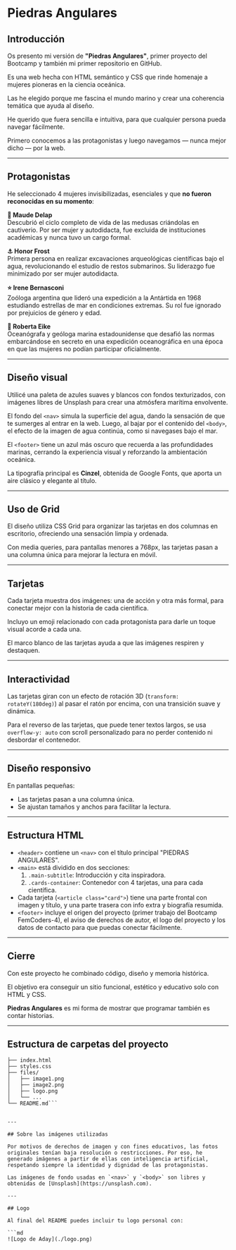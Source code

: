 # Piedras Angulares

## Introducción

Os presento mi versión de **"Piedras Angulares"**, 
primer proyecto del Bootcamp y también mi primer repositorio en GitHub.

Es una web hecha con HTML semántico y CSS que rinde homenaje a mujeres pioneras en la ciencia oceánica.

Las he elegido porque me fascina el mundo marino y crear una coherencia temática que ayuda al diseño.

He querido que fuera sencilla e intuitiva, para que cualquier persona pueda navegar fácilmente.

Primero conocemos a las protagonistas y luego navegamos — nunca mejor dicho — por la web.

---

## Protagonistas

He seleccionado 4 mujeres invisibilizadas, esenciales y que **no fueron reconocidas en su momento**:

**🐙 Maude Delap**  
Descubrió el ciclo completo de vida de las medusas criándolas en cautiverio. Por ser mujer y autodidacta, fue excluida de instituciones académicas y nunca tuvo un cargo formal.

**⚓ Honor Frost**  
Primera persona en realizar excavaciones arqueológicas científicas bajo el agua, revolucionando el estudio de restos submarinos. Su liderazgo fue minimizado por ser mujer autodidacta.

**⭐ Irene Bernasconi**  
Zoóloga argentina que lideró una expedición a la Antártida en 1968 estudiando estrellas de mar en condiciones extremas. Su rol fue ignorado por prejuicios de género y edad.

**🌊 Roberta Eike**  
Oceanógrafa y geóloga marina estadounidense que desafió las normas embarcándose en secreto en una expedición oceanográfica en una época en que las mujeres no podían participar oficialmente.

---

## Diseño visual

Utilicé una paleta de azules suaves y blancos con fondos texturizados, con imágenes libres de Unsplash para crear una atmósfera marítima envolvente.

El fondo del `<nav>` simula la superficie del agua, dando la sensación de que te sumerges al entrar en la web. Luego, al bajar por el contenido del `<body>`, el efecto de la imagen de agua continúa, como si navegases bajo el mar.

El `<footer>` tiene un azul más oscuro que recuerda a las profundidades marinas, cerrando la experiencia visual y reforzando la ambientación oceánica.

La tipografía principal es **Cinzel**, obtenida de Google Fonts, que aporta un aire clásico y elegante al título.

---

## Uso de Grid

El diseño utiliza CSS Grid para organizar las tarjetas en dos columnas en escritorio, ofreciendo una sensación limpia y ordenada.

Con media queries, para pantallas menores a 768px, las tarjetas pasan a una columna única para mejorar la lectura en móvil.

---

## Tarjetas

Cada tarjeta muestra dos imágenes: una de acción y otra más formal, para conectar mejor con la historia de cada científica.

Incluyo un emoji relacionado con cada protagonista para darle un toque visual acorde a cada una.

El marco blanco de las tarjetas ayuda a que las imágenes respiren y destaquen.

---

## Interactividad

Las tarjetas giran con un efecto de rotación 3D (`transform: rotateY(180deg)`) al pasar el ratón por encima, con una transición suave y dinámica.

Para el reverso de las tarjetas, que puede tener textos largos, se usa `overflow-y: auto` con scroll personalizado para no perder contenido ni desbordar el contenedor.

---

## Diseño responsivo

En pantallas pequeñas:

- Las tarjetas pasan a una columna única.  
- Se ajustan tamaños y anchos para facilitar la lectura.

---

## Estructura HTML

- `<header>` contiene un `<nav>` con el título principal "PIEDRAS ANGULARES".  
- `<main>` está dividido en dos secciones:  
  1. `.main-subtitle`: Introducción y cita inspiradora.  
  2. `.cards-container`: Contenedor con 4 tarjetas, una para cada científica.  
- Cada tarjeta (`<article class="card">`) tiene una parte frontal con imagen y título, y una parte trasera con info extra y biografía resumida.  
- `<footer>` incluye el origen del proyecto (primer trabajo del Bootcamp FemCoders-4), el aviso de derechos de autor, el logo del proyecto y los datos de contacto para que puedas conectar fácilmente.

---

## Cierre

Con este proyecto he combinado código, diseño y memoria histórica.

El objetivo era conseguir un sitio funcional, estético y educativo solo con HTML y CSS.

**Piedras Angulares** es mi forma de mostrar que programar también es contar historias.


---

## Estructura de carpetas del proyecto

```piedras-angulares/
├── index.html
├── styles.css
├── files/
│   ├── image1.png
│   ├── image2.png
│   ├── logo.png
│   └── ...
└── README.md```


---

## Sobre las imágenes utilizadas

Por motivos de derechos de imagen y con fines educativos, las fotos originales tenían baja resolución o restricciones. Por eso, he generado imágenes a partir de ellas con inteligencia artificial, respetando siempre la identidad y dignidad de las protagonistas.

Las imágenes de fondo usadas en `<nav>` y `<body>` son libres y obtenidas de [Unsplash](https://unsplash.com).

---

## Logo

Al final del README puedes incluir tu logo personal con:

```md
![Logo de Aday](./logo.png)

